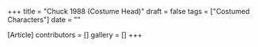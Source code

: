 +++
title = "Chuck 1988 (Costume Head)"
draft = false
tags = ["Costumed Characters"]
date = ""

[Article]
contributors = []
gallery = []
+++